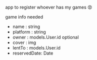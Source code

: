 app to register whoever has my games 😡

game info needed

- name : string
- platform : string
- owner : models.User.id
optional
- cover : img
- lentTo : models.User.id
- reservedDate: Date
